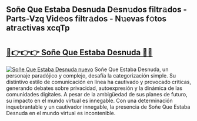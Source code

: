 ## Soñe Que Estaba Desnuda D𝚎sn𝚞dos filtr𝚊dos - Parts-Vzq Vid𝚎os filtr𝚊dos - N𝚞evas f𝚘tos atr𝚊ctivas xcqTp

# <h2><a href="http://mb5cmm.tromn.icu/?c=So%c3%b1e+Que+Estaba+Desnuda">🔗👉👉👉 Soñe Que Estaba Desnuda 🔗🔗</a></h2>

[![Soñe Que Estaba Desnuda nuevo](https://i.imgur.com/pEAQMta.gif)](http://mb5cmm.tromn.icu/?c=So%c3%b1e+Que+Estaba+Desnuda)
Soñe Que Estaba Desnuda, un personaje paradójico y complejo, desafía la categorización simple. Su distintivo estilo de comunicación en línea ha cautivado y provocado críticas, generando debates sobre privacidad, autoexpresión y la dinámica de las comunidades digitales. A pesar de la ambigüedad de sus planes de futuro, su impacto en el mundo virtual es innegable. Con una determinación inquebrantable y un cautivador innegable, la presencia de Soñe Que Estaba Desnuda en el mundo virtual es incontenible.
